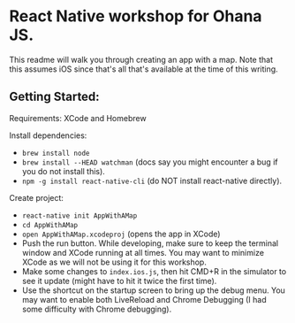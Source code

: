 React Native workshop for Ohana JS.
==================

This readme will walk you through creating an app with a map. Note that this assumes iOS since that's all that's available at the time of this writing.

Getting Started:
----------------------

Requirements: XCode and Homebrew

Install dependencies:
* `brew install node`
* `brew install --HEAD watchman` (docs say you might encounter a bug if you do not install this).
* `npm -g install react-native-cli` (do NOT install react-native directly).

Create project:
* `react-native init AppWithAMap`
* `cd AppWithAMap`
* `open AppWithAMap.xcodeproj` (opens the app in XCode)
* Push the run button. While developing, make sure to keep the terminal window and XCode running at all times. You may want to minimize XCode as we will not be using it for this workshop.
* Make some changes to `index.ios.js`, then hit CMD+R in the simulator to see it update (might have to hit it twice the first time).
* Use the shortcut on the startup screen to bring up the debug menu. You may want to enable both LiveReload and Chrome Debugging (I had some difficulty with Chrome debugging).
